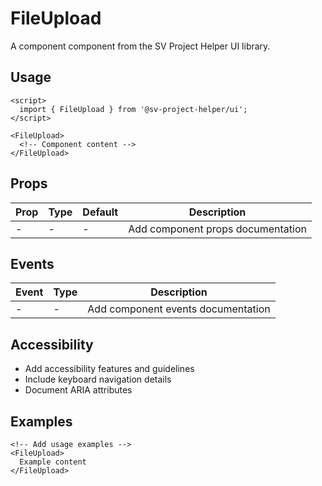 # FileUpload

A component component from the SV Project Helper UI library.

## Usage

```svelte
<script>
  import { FileUpload } from '@sv-project-helper/ui';
</script>

<FileUpload>
  <!-- Component content -->
</FileUpload>
```

## Props

| Prop | Type | Default | Description |
|------|------|---------|-------------|
| - | - | - | Add component props documentation |

## Events

| Event | Type | Description |
|-------|------|-------------|
| - | - | Add component events documentation |

## Accessibility

- Add accessibility features and guidelines
- Include keyboard navigation details
- Document ARIA attributes

## Examples

```svelte
<!-- Add usage examples -->
<FileUpload>
  Example content
</FileUpload>
```